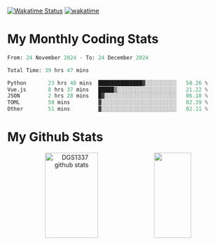 [![Wakatime Status](https://github.com/noopurphalak/noopurphalak/workflows/wakatime-status-update/badge.svg)](https://github.com/noopurphalak/noopurphalak/actions/workflows/main.yml)
[![wakatime](https://wakatime.com/badge/user/80ace140-ef40-4fdd-b8ed-f3be3d2e1aea.svg)](https://wakatime.com/@80ace140-ef40-4fdd-b8ed-f3be3d2e1aea)

# My Monthly Coding Stats

<!--START_SECTION:waka-->

```python
From: 24 November 2024 - To: 24 December 2024

Total Time: 39 hrs 47 mins

Python       23 hrs 40 mins  ██████████████▓░░░░░░░░░░   58.26 %
Vue.js       8 hrs 37 mins   █████▒░░░░░░░░░░░░░░░░░░░   21.22 %
JSON         2 hrs 28 mins   █▓░░░░░░░░░░░░░░░░░░░░░░░   06.10 %
TOML         58 mins         ▓░░░░░░░░░░░░░░░░░░░░░░░░   02.39 %
Other        51 mins         ▓░░░░░░░░░░░░░░░░░░░░░░░░   02.11 %
```

<!--END_SECTION:waka-->

# My Github Stats
<div style="text-align: center;">
  <img width="49%" height="195px" src="https://github-readme-stats-sigma-five.vercel.app/api?username=noopurphalak&show_icons=true&count_private=true&hide_border=true&title_color=00FFFF&icon_color=00FFFF&text_color=00FFFF&bg_color=0d1117" alt="DGS1337 github stats" />
  <img width="41%" height="195px" src="https://github-readme-stats-sigma-five.vercel.app/api/top-langs/?username=noopurphalak&layout=compact&hide_border=true&title_color=00FFFF&text_color=00FFFF&bg_color=0d1117" />
</div>
